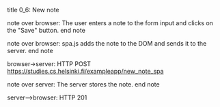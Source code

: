 title 0_6: New note

note over browser:
The user enters a note to the form input
and clicks on the "Save" button.
end note

note over browser:
spa.js adds the note to the DOM
and sends it to the server.
end note

browser->server: HTTP POST https://studies.cs.helsinki.fi/exampleapp/new_note_spa

note over server:
The server stores the note.
end note

server-->browser: HTTP 201